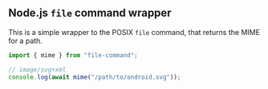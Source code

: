 ## Node.js `file` command wrapper

This is a simple wrapper to the POSIX `file` command, that returns the MIME for a path.

```js
import { mime } from "file-command";

// image/svg+xml
console.log(await mime("/path/to/android.svg"));
```
